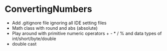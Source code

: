 # ConvertingNumbers

- Add .gitignore file ignoring all IDE setting files
- Math class with round and abs (absolute)
- Play around with primitive numeric operators + - * / % and data types of int/short/byte/double
- double cast
